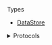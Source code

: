 <summary>Types</summary>

  - [DataStore](/DataStore)

</details>

<details>
<summary>Protocols</summary>

  - [DataStoreProvider](/DataStoreProvider)

</details>
